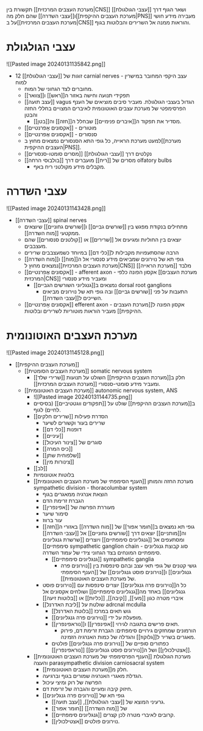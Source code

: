 תקשורת בין [[מערכת העצבים המרכזית|CNS]] ושאר הגוף דרך [[עצבי הגולגולת]] ו[[עצבי השדרה]] שהם חלק מה[[מערכת העצבים ההיקפית|PNS]] מעבירה מידע חושי על ב[[מערכת העצבים המרכזית|CNS]] והוראות ממנה אל השרירים והבלוטות בגוף.
# עצבי הגולגולת
![[Pasted image 20240131135842.png]]
- 12 זוגות של [[עצבי הגולגולת]] carnial nerves - עצב היקפי המחובר במישרין למוח 
	- מחוברים לצד הגחוני של המוח.
	- תפקידי תנועה וחישה באזור ה[[ראש]] ו[[צוואר]]
	- [[עצב תועה]] vagus
	  הגדול בעצבי הגולגולת. מעביר סיבים מוציאים של הענף הפרסימפטי של מערכת עצבים האוטונומית לאיברים המצויים בחללי החזה והבטן
		- מסדיר את תפקוד ה[[איברים פנימיים]] שבחלל ה[[חזה]] וה[[בטן]].
	- [[אקסונים אָפרנטיים]] - מוטורים
	- [[אקסונים אֶפרנטיים]] - סנסורים
	- למעט מערכת הראייה, כל גופי התא הסנסורים נמצאים מחוץ ב[[מערכת העצבים ההיקפית|PNS]].
	- [[מסרים סומטו-סנסורים]] נקלטים דרך [[עצבי הגולגולת]]
	- מסרים של [[ריח]] מועברים דרך [[בולבוסי הרחה]] olfatory bulbs
		- מקבלים מידע מקולטני ריח באף.
# עצבי השדרה
![[Pasted image 20240131143428.png]]
- [[עצבי השדרה]] spinal nerves
	- מתחילים בנקודת מפגש בין [[שורשים גביים]] ו[[שורשים גחוניים]] שיוצאים ממקטעי [[מוח השדרה]].
	- יוצאים בין החוליות ומגיעים אל [[שרירים]] או [[קולטנים סנסורים]] שהם מעצבבים.
	- הרבה שהסתעפויות מקבילות ל[[כלי דם]] במיוחד כשמעצבבים שרירים
	- גופי תא של נוירונים שמביאים מידע סנסורי אל ה[[מוח]] ו[[מוח השדרה]] נמצאים מחוץ ל[[מערכת העצבים המרכזית|CNS]] מלבד [[מערכת הראייה]]
	- [[אקסונים אֶפרנטיים]] - afferent axon - אקסון הפונה כלפי [[מערכת העצבים המרכזית|CNS]] ומעביר מידע סנסורי
		- נמצאים ב[[גנגליוני השורשים הגביים]] dorsal root ganglions
			- התעבות על פני [[שורשים גביים]] ובה גופי תא של נוירונים מביאים השייכים ל[[עצבי השדרה]].
	- [[אקסונים אָפרנטיים]] efferent axon - אקסון הפונה ל[[מערכת העצבים ההיקפית]] מעביר הוראות מוטוריות לשרירים ובלוטות.
# מערכת העצבים האוטונומית
![[Pasted image 20240131145128.png]]
- [[מערכת העצבים ההיקפית]]
	- [[מערכת העצבים הסומטית]] somatic nervous system
		- חלק ב[[מערכת העצבים ההיקפית]] השולט על תנועות [[שרירי שלד]] ומעביר מידע סומטי-סנסורי [[מערכת העצבים המרכזית]].
	- [[מערכת העצבים האוטונומית]] autonomic nervous system, ANS
		- ![[Pasted image 20240131144735.png]]
		- ב[[מערכת העצבים ההיקפית]] שולט על [[תפקודים ווגטטיביים]] (בסיסיים לחיים) לגוף.
		- הסדרת פעילות [[שרירים חלקים]]
			- שרירים בעור וקשורים לשיער
			- דופנות [[כלי דם]]
			- [[עיניים]]
			- סוגרים של [[צינור העיכול]]
			- [[כיס המרה]]
			- [[שלפוחית שתן]]
			- [[צינורות מין]]
		- [[לב]]
		- בלוטות אוטונומיות
		- [[הענף הסימפתי של מערכת העצבים האוטונומית]] מערכת החזה והמותן sympathetic division - thoracolumbar system
			- הוצאת אנרגיה ממאגרים בגוף
			- הגברת זרימת הדם
			- מעוררת הפרשה של [[אפינפרין]]
			- סימור שיער
			- עור ברווז
			- גופי תא נמצאים ב[[חומר אפור]] של [[מוח השדרה]] באזורי ה[[חזה]] וה[[מותניים]] יוצאים דרך [[שורשים גחוניים]] אל [[עצבי השדרה]] ומסתעפים אל [[גנגליונים סימפתיים]] ויוצרים [[שרשרת גנגליונים סימפתיים]] sympathetic ganglion chain - סוג קבוצת גנגליונים סימפתיים המונחים בצד הגחוני צידי של עמוד השדרה.
				- [[גנגליונים סימפתיים]] sympathetic ganglia 
					- גושי קטנים של גופי תאי עצב ובהם סינפסות בין [[נוירונים פרה גנגליונים]] ו[[נוירונים פוסט גנגליונים]] של [[הענף הסימפתי של מערכת העצבים האוטונומית]].
			- כל ה[[נוירונים פרה גנגליונים]] יוצרים סינפסות עם [[נוירונים פוסט גנגליונים]] באחד מה[[גנגליונים סימפתיים]] ושולחים אקסונים אל איברי מטרה כגון [[מעי]], [[קיבה]], [[כליות]] או [[בלוטות זיעה]]
			- שולטת על [[ליבת האדרנל]] adrcnal mcdulla
				- גוש תאים במרכז [[בלוטת האדרנל]]
				- מופעלת על ידי [[נוירונים פרה גנגליונים]].
				- תאים פרישים בתגובה לגירוי [[אפינפרין]] ו[[נוראפינפרין]].
					- הורמונים שמחזקים גירויים סימפתים: הגברת זרימת דם, פירוק מאגרים בשריר ל[[גלוקוז]] והגדלה של כמות האנרגיה הזמינה.
				- כפתורים סופיים של [[נוירונים פרה גנגליונים]] פולטים [[אצטילכולין]] ושל ה[[נוירונים פוסט גנגליונים]] [[נוראפינפרין]].
		- [[הענף הפרסימפתי של מערכת העצבים האוטונומית]] מערכת הגולגולת והעצה parasympathetic division carniosacral system
			- חלק מ[[מערכת העצבים האוטונומית]].
			- הגדלת מאגרי האנרגיה שמורים בגוף וברגיעה.
			- הפרשה של רוק ומיצי עיכול
			- חיזוק קיבה ומעיים והגברה של זרימת דם.
			- גופי תא של [[נוירונים פרה גנגליונים]]
				- גרעיני המוצא של [[עצבי הגולגולת]], [[עצב תועה]].
				- [[חומר אפור]] של [[מוח השדרה]]
				- [[גנגליונים סימפתיים]] קרובים לאיברי מטרה לכן קצרים.
				- נוירונים פולטים [[אצטילכולין]].